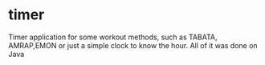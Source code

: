 # timer
Timer application for some workout methods, such as TABATA, AMRAP,EMON or just a simple clock to know the hour. All of it was done on Java
